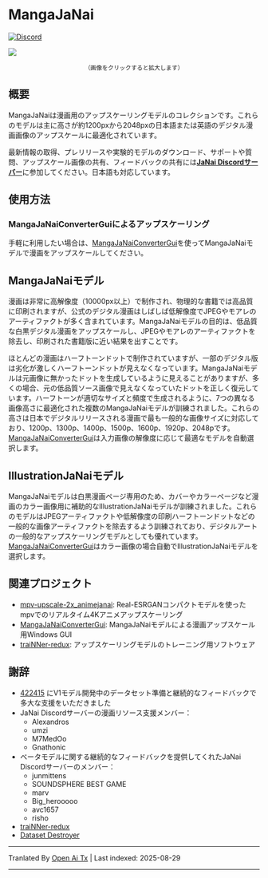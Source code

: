 # MangaJaNai

[![Discord](https://img.shields.io/discord/1121653618173546546?label=Discord&logo=Discord&logoColor=white)](https://discord.gg/EeFfZUBvxj)

<a href="./mangajanaiv1demo.webp?raw=1"><img src="https://raw.githubusercontent.com/the-database/MangaJaNai/main/mangajanaiv1demo.webp"/></a>
<p align="center"><sup>（画像をクリックすると拡大します）</sup></p>

## 概要

MangaJaNaiは漫画用のアップスケーリングモデルのコレクションです。これらのモデルは主に高さが約1200pxから2048pxの日本語または英語のデジタル漫画画像のアップスケールに最適化されています。

最新情報の取得、プレリリースや実験的モデルのダウンロード、サポートや質問、アップスケール画像の共有、フィードバックの共有には[**JaNai Discordサーバー**](https://discord.gg/EeFfZUBvxj)に参加してください。日本語も対応しています。

## 使用方法

### MangaJaNaiConverterGuiによるアップスケーリング

手軽に利用したい場合は、[MangaJaNaiConverterGui](https://github.com/the-database/MangaJaNaiConverterGui)を使ってMangaJaNaiモデルで漫画をアップスケールしてください。

## MangaJaNaiモデル
漫画は非常に高解像度（10000px以上）で制作され、物理的な書籍では高品質に印刷されますが、公式のデジタル漫画はしばしば低解像度でJPEGやモアレのアーティファクトが多く含まれています。MangaJaNaiモデルの目的は、低品質な白黒デジタル漫画をアップスケールし、JPEGやモアレのアーティファクトを除去し、印刷された書籍版に近い結果を出すことです。

ほとんどの漫画はハーフトーンドットで制作されていますが、一部のデジタル版は劣化が激しくハーフトーンドットが見えなくなっています。MangaJaNaiモデルは元画像に無かったドットを生成しているように見えることがありますが、多くの場合、元の低品質ソース画像で見えなくなっていたドットを正しく復元しています。ハーフトーンが適切なサイズと頻度で生成されるように、7つの異なる画像高さに最適化された複数のMangaJaNaiモデルが訓練されました。これらの高さは日本でデジタルリリースされる漫画で最も一般的な画像サイズに対応しており、1200p、1300p、1400p、1500p、1600p、1920p、2048pです。[MangaJaNaiConverterGui](https://github.com/the-database/MangaJaNaiConverterGui)は入力画像の解像度に応じて最適なモデルを自動選択します。

## IllustrationJaNaiモデル
MangaJaNaiモデルは白黒漫画ページ専用のため、カバーやカラーページなど漫画のカラー画像用に補助的なIllustrationJaNaiモデルが訓練されました。これらのモデルはJPEGアーティファクトや低解像度の印刷ハーフトーンドットなどの一般的な画像アーティファクトを除去するよう訓練されており、デジタルアートの一般的なアップスケーリングモデルとしても優れています。[MangaJaNaiConverterGui](https://github.com/the-database/MangaJaNaiConverterGui)はカラー画像の場合自動でIllustrationJaNaiモデルを選択します。

## 関連プロジェクト

- [mpv-upscale-2x_animejanai](https://github.com/the-database/mpv-upscale-2x_animejanai): Real-ESRGANコンパクトモデルを使ったmpvでのリアルタイム4Kアニメアップスケーリング
- [MangaJaNaiConverterGui](https://github.com/the-database/MangaJaNaiConverterGui): MangaJaNaiモデルによる漫画アップスケール用Windows GUI
- [traiNNer-redux](https://github.com/the-database/traiNNer-redux): アップスケーリングモデルのトレーニング用ソフトウェア

## 謝辞
- [422415](https://github.com/422415) にV1モデル開発中のデータセット準備と継続的なフィードバックで多大な支援をいただきました
- JaNai Discordサーバーの漫画リソース支援メンバー：
    - Alexandros
    - umzi
    - M7MedOo
    - Gnathonic
- ベータモデルに関する継続的なフィードバックを提供してくれたJaNai Discordサーバーのメンバー：
    - junmittens
    - SOUNDSPHERE BEST GAME
    - marv
    - Big_herooooo
    - avc1657
    - risho
- [traiNNer-redux](https://github.com/joeyballentine/traiNNer-redux)
- [Dataset Destroyer](https://github.com/Kim2091/helpful-scripts/tree/main/Dataset%20Destroyer)


---

Tranlated By [Open Ai Tx](https://github.com/OpenAiTx/OpenAiTx) | Last indexed: 2025-08-29

---